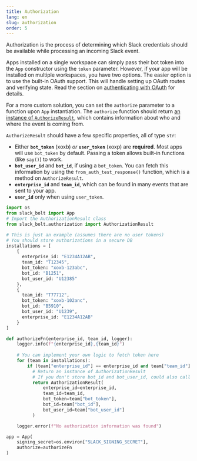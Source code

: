 ```yaml
---
title: Authorization
lang: en
slug: authorization
order: 5
---
```


<div class="section-content">
Authorization is the process of determining which Slack credentials should be available while processing an incoming Slack event.

Apps installed on a single workspace can simply pass their bot token into the `App` constructor using the `token` parameter. However, if your app will be installed on multiple workspaces, you have two options. The easier option is to use the built-in OAuth support. This will handle setting up OAuth routes and verifying state. Read the section on [authenticating with OAuth](#authenticating-oauth) for details.

For a more custom solution, you can set the `authorize` parameter to a function upon `App` instantiation. The `authorize` function should return [an instance of `AuthorizeResult`](https://github.com/slackapi/bolt-python/blob/main/slack_bolt/authorization/authorization_result.py#L6), which contains information about who and where the event is coming from.

`AuthorizeResult` should have a few specific properties, all of type `str`:
- Either **`bot_token`** (xoxb) *or* **`user_token`** (xoxp) are **required**. Most apps will use `bot_token` by default. Passing a token allows built-in functions (like `say()`) to work.
- **`bot_user_id`** and **`bot_id`**, if using a `bot_token`. You can fetch this information by using the `from_auth_test_response()` function, which is a method on `AuthorizeResult`.
- **`enterprise_id`** and **`team_id`**, which can be found in many events that are sent to your app.
- **`user_id`** only when using `user_token`.
</div>

```python
import os
from slack_bolt import App
# Import the AuthorizationResult class
from slack_bolt.authorization import AuthorizationResult

# This is just an example (assumes there are no user tokens)
# You should store authorizations in a secure DB
installations = [
    {
      enterprise_id: "E1234A12AB",
      team_id: "T12345",
      bot_token: "xoxb-123abc",
      bot_id: "B1251",
      bot_user_id: "U12385"
    },
    {
      team_id: "T77712",
      bot_token: "xoxb-102anc",
      bot_id: "B5910",
      bot_user_id: "U1239",
      enterprise_id: "E1234A12AB"
    }
]

def authorizeFn(enterprise_id, team_id, logger):
    logger.info(f"{enterprise_id},{team_id}")
    
    # You can implement your own logic to fetch token here
    for (team in installations):
        if (team["enterprise_id"] == enterprise_id and team["team_id"] == team_id):
          # Return an instance of AuthorizationResult
          # If you don't store bot_id and bot_user_id, could also call `from_auth_test_response` with your bot_token to automatically fetch them
          return AuthorizationResult(
              enterprise_id=enterprise_id,
              team_id=team_id,
              bot_token=team["bot_token"],
              bot_id=team["bot_id"],
              bot_user_id=team["bot_user_id"]
          )

    logger.error(f"No authorization information was found")

app = App(
    signing_secret=os.environ["SLACK_SIGNING_SECRET"],
    authorize=authorizeFn
)
```